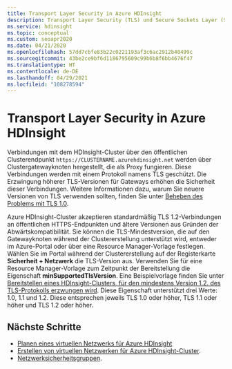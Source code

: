 ```yaml
---
title: Transport Layer Security in Azure HDInsight
description: Transport Layer Security (TLS) und Secure Sockets Layer (SSL) sind kryptografische Protokolle, die Kommunikationssicherheit über ein Computernetzwerk bereitstellen.
ms.service: hdinsight
ms.topic: conceptual
ms.custom: seoapr2020
ms.date: 04/21/2020
ms.openlocfilehash: 57dd7cbfe83b22c0221193af3c6ac2912b40499c
ms.sourcegitcommit: 43be2ce9bf6d1186795609c99b6b8f6bb4676f47
ms.translationtype: HT
ms.contentlocale: de-DE
ms.lasthandoff: 04/29/2021
ms.locfileid: "108278594"
---
```

# <a name="transport-layer-security-in-azure-hdinsight"></a>Transport Layer Security in Azure HDInsight

Verbindungen mit dem HDInsight-Cluster über den öffentlichen Clusterendpunkt `https://CLUSTERNAME.azurehdinsight.net` werden über Clustergatewayknoten hergestellt, die als Proxy fungieren. Diese Verbindungen werden mit einem Protokoll namens TLS geschützt. Die Erzwingung höherer TLS-Versionen für Gateways erhöhen die Sicherheit dieser Verbindungen. Weitere Informationen dazu, warum Sie neuere Versionen von TLS verwenden sollten, finden Sie unter [Beheben des Problems mit TLS 1.0](/security/solving-tls1-problem).

Azure HDInsight-Cluster akzeptieren standardmäßig TLS 1.2-Verbindungen an öffentlichen HTTPS-Endpunkten und ältere Versionen aus Gründen der Abwärtskompatibilität. Sie können die TLS-Mindestversion, die auf den Gatewayknoten während der Clustererstellung unterstützt wird, entweder im Azure-Portal oder über eine Resource Manager-Vorlage festlegen. Wählen Sie im Portal während der Clustererstellung auf der Registerkarte **Sicherheit + Netzwerk** die TLS-Version aus. Verwenden Sie für eine Resource Manager-Vorlage zum Zeitpunkt der Bereitstellung die Eigenschaft **minSupportedTlsVersion**. Eine Beispielvorlage finden Sie unter [Bereitstellen eines HDInsight-Clusters, für den mindestens Version 1.2. des TLS-Protokolls erzwungen wird](https://github.com/Azure/azure-quickstart-templates/tree/master/quickstarts/microsoft.hdinsight/hdinsight-minimum-tls/azuredeploy.json). Diese Eigenschaft unterstützt drei Werte: 1.0, 1.1 und 1.2. Diese entsprechen jeweils TLS 1.0 oder höher, TLS 1.1 oder höher und TLS 1.2 oder höher.


## <a name="next-steps"></a>Nächste Schritte

* [Planen eines virtuellen Netzwerks für Azure HDInsight](./hdinsight-plan-virtual-network-deployment.md)
* [Erstellen von virtuellen Netzwerken für Azure HDInsight-Cluster](hdinsight-create-virtual-network.md).
* [Netzwerksicherheitsgruppen](../virtual-network/network-security-groups-overview.md).